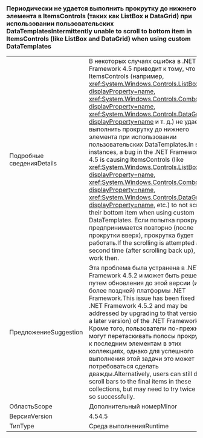 ### <a name="intermittently-unable-to-scroll-to-bottom-item-in-itemscontrols-like-listbox-and-datagrid-when-using-custom-datatemplates"></a><span data-ttu-id="67714-101">Периодически не удается выполнить прокрутку до нижнего элемента в ItemsControls (таких как ListBox и DataGrid) при использовании пользовательских DataTemplates</span><span class="sxs-lookup"><span data-stu-id="67714-101">Intermittently unable to scroll to bottom item in ItemsControls (like ListBox and DataGrid) when using custom DataTemplates</span></span>

|   |   |
|---|---|
|<span data-ttu-id="67714-102">Подробные сведения</span><span class="sxs-lookup"><span data-stu-id="67714-102">Details</span></span>|<span data-ttu-id="67714-103">В некоторых случаях ошибка в .NET Framework 4.5 приводит к тому, что ItemsControls (например, <xref:System.Windows.Controls.ListBox?displayProperty=name>, <xref:System.Windows.Controls.ComboBox?displayProperty=name>, <xref:System.Windows.Controls.DataGrid?displayProperty=name> и т. д.) не удается выполнить прокрутку до нижнего элемента при использовании пользовательских DataTemplates.</span><span class="sxs-lookup"><span data-stu-id="67714-103">In some instances, a bug in the .NET Framework 4.5 is causing ItemsControls (like <xref:System.Windows.Controls.ListBox?displayProperty=name>, <xref:System.Windows.Controls.ComboBox?displayProperty=name>, <xref:System.Windows.Controls.DataGrid?displayProperty=name>, etc.) to not scroll to their bottom item when using custom DataTemplates.</span></span> <span data-ttu-id="67714-104">Если попытка прокрутки предпринимается повторно (после прокрутки вверх), прокрутка будет работать.</span><span class="sxs-lookup"><span data-stu-id="67714-104">If the scrolling is attempted a second time (after scrolling back up), it will work then.</span></span>|
|<span data-ttu-id="67714-105">Предложение</span><span class="sxs-lookup"><span data-stu-id="67714-105">Suggestion</span></span>|<span data-ttu-id="67714-106">Эта проблема была устранена в .NET Framework 4.5.2 и может быть решена путем обновления до этой версии (или более поздней) платформы .NET Framework.</span><span class="sxs-lookup"><span data-stu-id="67714-106">This issue has been fixed in the .NET Framework 4.5.2 and may be addressed by upgrading to that version (or a later version) of the .NET Framework.</span></span> <span data-ttu-id="67714-107">Кроме того, пользователи по-прежнему могут перетаскивать полосы прокрутки к последним элементам в этих коллекциях, однако для успешного выполнения этой задачи это может потребоваться сделать дважды.</span><span class="sxs-lookup"><span data-stu-id="67714-107">Alternatively, users can still drag scroll bars to the final items in these collections, but may need to try twice to do so successfully.</span></span>|
|<span data-ttu-id="67714-108">Область</span><span class="sxs-lookup"><span data-stu-id="67714-108">Scope</span></span>|<span data-ttu-id="67714-109">Дополнительный номер</span><span class="sxs-lookup"><span data-stu-id="67714-109">Minor</span></span>|
|<span data-ttu-id="67714-110">Версия</span><span class="sxs-lookup"><span data-stu-id="67714-110">Version</span></span>|<span data-ttu-id="67714-111">4.5</span><span class="sxs-lookup"><span data-stu-id="67714-111">4.5</span></span>|
|<span data-ttu-id="67714-112">Тип</span><span class="sxs-lookup"><span data-stu-id="67714-112">Type</span></span>|<span data-ttu-id="67714-113">Среда выполнения</span><span class="sxs-lookup"><span data-stu-id="67714-113">Runtime</span></span>|

